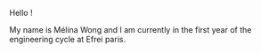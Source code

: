 Hello !

My name is Mélina Wong and I am currently in the first year of the engineering cycle at Efrei paris.
